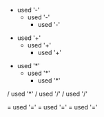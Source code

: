 - used '-'
	- used '-'
		- used '-'

+ used '+'
	+ used '+'
		+ used '+'

* used '*'
	* used '*'
		* used '*'

/ used '*'
	/ used '/'
		/ used '/'

= used '='
	= used '='
		= used '='
